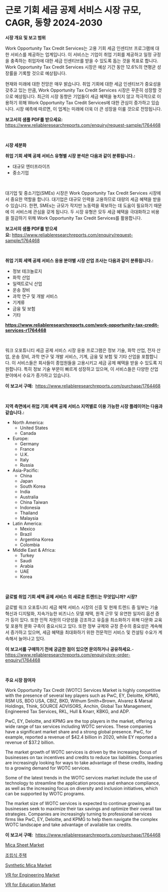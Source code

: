 <p><h1>근로 기회 세금 공제 서비스 시장 규모, CAGR, 동향 2024-2030</h1></p><p><strong>시장 개요 및 보고 범위</strong></p>
<p><p>Work Opportunity Tax Credit Services는 고용 기회 세금 인센티브 프로그램에 대한 서비스를 제공하는 업계입니다. 이 서비스는 기업이 취업 기회를 제공하고 일정 규정을 충족하는 취업자에 대한 세금 인센티브를 받을 수 있도록 돕는 것을 목표로 합니다. Work Opportunity Tax Credit Services 시장은 예상 기간 동안 12.6%의 연평균 성장률을 기록할 것으로 예상됩니다. </p><p>현재와 미래에 대한 전망은 매우 밝습니다. 취업 기회에 대한 세금 인센티브가 중요성을 갖추고 있는 만큼, Work Opportunity Tax Credit Services 시장은 꾸준히 성장할 것으로 예상됩니다. 최근의 시장 동향은 기업들이 세금 혜택을 놓치지 않고 적극적으로 이용하기 위해 Work Opportunity Tax Credit Services에 대한 관심이 증가하고 있습니다. 시장 예측에 따르면, 이 업계는 미래에 더욱 더 큰 성장을 이룰 것으로 전망됩니다.</p></p>
<p><strong>보고서의 샘플 PDF를 받으세요:</strong> <a href="https://www.reliableresearchreports.com/enquiry/request-sample/1764468">https://www.reliableresearchreports.com/enquiry/request-sample/1764468</a></p>
<p>&nbsp;</p>
<p><strong>시장 세분화</strong></p>
<p><strong>취업 기회 세액 공제 서비스 유형별 시장 분석은 다음과 같이 분류됩니다.:</strong></p>
<p><ul><li>대규모 엔터프라이즈</li><li>중소기업</li></ul></p>
<p>&nbsp;</p>
<p><p>대기업 및 중소기업(SMEs) 시장은 Work Opportunity Tax Credit Services 시장에서 중요한 역할을 합니다. 대기업은 대규모 인력을 고용하므로 대량의 세금 혜택을 받을 수 있습니다. 한편, SMEs는 규모가 작지만 노동력을 확보하는 데 도움이 필요하기 때문에 이 서비스에 관심을 갖게 됩니다. 두 시장 유형은 모두 세금 혜택을 극대화하고 비용을 절감하기 위해 Work Opportunity Tax Credit Services를 활용합니다.</p></p>
<p><strong>보고서의 샘플 PDF를 받으세요:</strong>&nbsp;<a href="https://www.reliableresearchreports.com/enquiry/request-sample/1764468">https://www.reliableresearchreports.com/enquiry/request-sample/1764468</a></p>
<p>&nbsp;</p>
<p><strong> 취업 기회 세액 공제 서비스 응용 분야별 시장 산업 조사는 다음과 같이 분류됩니다.:</strong></p>
<p><ul><li>정보 테크놀로지</li><li>화학 산업</li><li>일렉트로닉 산업</li><li>운송 장비</li><li>과학 연구 및 개발 서비스</li><li>기계류</li><li>금융 및 보험</li><li>기타</li></ul></p>
<p><strong><a href="https://www.reliableresearchreports.com/work-opportunity-tax-credit-services-r1764468">https://www.reliableresearchreports.com/work-opportunity-tax-credit-services-r1764468</a></strong></p>
<p>&nbsp;</p>
<p><p>워크 오포튜니티 세금 공제 서비스 시장 응용 프로그램은 정보 기술, 화학 산업, 전자 산업, 운송 장비, 과학 연구 및 개발 서비스, 기계, 금융 및 보험 및 기타 산업을 포함합니다. 이 서비스들은 회사들이 종업원들을 고용시키고 세금 공제 혜택을 받을 수 있도록 지원합니다. 특히 정보 기술 부문이 빠르게 성장하고 있으며, 이 서비스들은 다양한 산업 분야에서 수요가 증가하고 있습니다.</p></p>
<p><strong>이 보고서 구매:</strong>&nbsp; <a href="https://www.reliableresearchreports.com/purchase/1764468">https://www.reliableresearchreports.com/purchase/1764468</a></p>
<p>&nbsp;</p>
<p><strong>지역 측면에서 취업 기회 세액 공제 서비스 지역별로 이용 가능한 시장 플레이어는 다음과 같습니다.:</strong></p>
<p><ul>
    <li>
        North America:
        <ul>
            <li>United States</li>
            <li>Canada</li>
        </ul>
    </li>
    <li>
        Europe:
        <ul>
            <li>Germany</li>
            <li>France</li>
            <li>U.K.</li>
            <li>Italy</li>
            <li>Russia</li>
        </ul>
    </li>
    <li>
        Asia-Pacific:
        <ul>
            <li>China</li>
            <li>Japan</li>
            <li>South Korea</li>
            <li>India</li>
            <li>Australia</li>
            <li>China Taiwan</li>
            <li>Indonesia</li>
            <li>Thailand</li>
            <li>Malaysia</li>
        </ul>
    </li>
    <li>
        Latin America:
        <ul>
            <li>Mexico</li>
            <li>Brazil</li>
            <li>Argentina Korea</li>
            <li>Colombia</li>
        </ul>
    </li>
    <li>
        Middle East & Africa:
        <ul>
            <li>Turkey</li>
            <li>Saudi</li>
            <li>Arabia</li>
            <li>UAE</li>
            <li>Korea</li>
        </ul>
    </li>
    </ul></p>
<p>&nbsp;</p>
<p><strong>글로벌 취업 기회 세액 공제 서비스 의 새로운 트렌드는 무엇입니까? 시장?</strong></p>
<p><p>글로벌 워크 오포튜니티 세금 혜택 서비스 시장의 신흥 및 현재 트렌드 중 일부는 기술 혁신과 디지털화, 지속가능한 비즈니스 모델 채택, 원격 근무 및 유연한 일자리 옵션 증가 등이 있다. 또한 인적 자원의 다양성을 강조하고 유출을 최소화하기 위해 다문화 교육 및 포용적 문화 구축이 중요시되고 있다. 또한 정부 규제와 규정 준수의 중요성은 계속해서 증가하고 있으며, 세금 혜택을 최대화하기 위한 전문적인 서비스 및 컨설팅 수요가 계속해서 늘어나고 있다.</p></p>
<p><strong>이 보고서를 구매하기 전에 궁금한 점이 있으면 문의하거나 공유하세요.</strong>- <a href="https://www.reliableresearchreports.com/enquiry/pre-order-enquiry/1764468">https://www.reliableresearchreports.com/enquiry/pre-order-enquiry/1764468</a></p>
<p>&nbsp;</p>
<p><strong>주요 시장 참여자</strong></p>
<p><p>Work Opportunity Tax Credit (WOTC) Services Market is highly competitive with the presence of several key players such as PwC, EY, Deloitte, KPMG, RSM US, BDO USA, CBIZ, BKD, Withum Smith+Brown, Alvarez & Marsal Holdings, Think, SOURCE ADVISORS, Anchin, Global Tax Management, Engineered Tax Services, RKL, Hull & Knarr, KBKG, and ADP.</p><p>PwC, EY, Deloitte, and KPMG are the top players in the market, offering a wide range of tax services including WOTC services. These companies have a significant market share and a strong global presence. PwC, for example, reported a revenue of $42.4 billion in 2020, while EY reported a revenue of $37.2 billion.</p><p>The market growth of WOTC services is driven by the increasing focus of businesses on tax incentives and credits to reduce tax liabilities. Companies are increasingly looking for ways to take advantage of these credits, leading to a growing demand for WOTC services.</p><p>Some of the latest trends in the WOTC services market include the use of technology to streamline the application process and enhance compliance, as well as the increasing focus on diversity and inclusion initiatives, which can be supported by WOTC programs.</p><p>The market size of WOTC services is expected to continue growing as businesses seek to maximize their tax savings and optimize their overall tax strategies. Companies are increasingly turning to professional services firms like PwC, EY, Deloitte, and KPMG to help them navigate the complex WOTC landscape and take advantage of available tax credits.</p></p>
<p><strong>이 보고서 구매:</strong>&nbsp;&nbsp;<a href="https://www.reliableresearchreports.com/purchase/1764468">https://www.reliableresearchreports.com/purchase/1764468</a></p>
<p><p><a href="https://issuu.com/reportprime-2/docs/mica-sheet-market-size-2030.pptx">Mica Sheet Market</a></p><p><a href="https://github.com/KellyLyncyh543964/Market-Research-Report-List-1/blob/main/173354023492.md">조립식 주택</a></p><p><a href="https://issuu.com/reportprime-2/docs/synthetic-mica-market-size-2030.pptx">Synthetic Mica Market</a></p><p><a href="https://github.com/markusgodoy/Market-Research-Report-List-2/blob/main/vr-for-engineering-market.md">VR for Engineering Market</a></p><p><a href="https://github.com/luckyshygirl/Market-Research-Report-List-4/blob/main/vr-for-education-market.md">VR for Education Market</a></p></p>